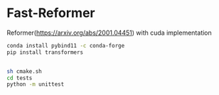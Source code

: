# Fast-Reformer
Reformer(https://arxiv.org/abs/2001.04451) with cuda implementation

```bash
conda install pybind11 -c conda-forge
pip install transformers


sh cmake.sh
cd tests
python -m unittest

```
